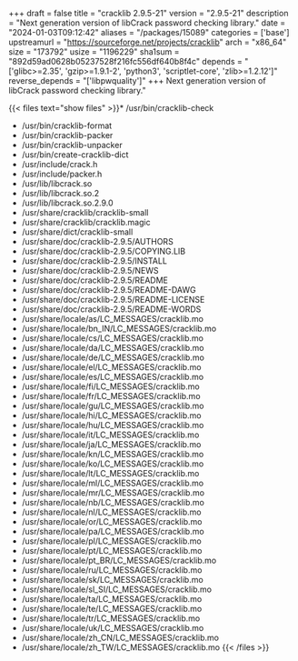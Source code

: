 +++
draft = false
title = "cracklib 2.9.5-21"
version = "2.9.5-21"
description = "Next generation version of libCrack password checking library."
date = "2024-01-03T09:12:42"
aliases = "/packages/15089"
categories = ['base']
upstreamurl = "https://sourceforge.net/projects/cracklib"
arch = "x86_64"
size = "173792"
usize = "1196229"
sha1sum = "892d59ad0628b05237528f216fc556df640b8f4c"
depends = "['glibc>=2.35', 'gzip>=1.9.1-2', 'python3', 'scriptlet-core', 'zlib>=1.2.12']"
reverse_depends = "['libpwquality']"
+++
Next generation version of libCrack password checking library."

{{< files text="show files" >}}* /usr/bin/cracklib-check
* /usr/bin/cracklib-format
* /usr/bin/cracklib-packer
* /usr/bin/cracklib-unpacker
* /usr/bin/create-cracklib-dict
* /usr/include/crack.h
* /usr/include/packer.h
* /usr/lib/libcrack.so
* /usr/lib/libcrack.so.2
* /usr/lib/libcrack.so.2.9.0
* /usr/share/cracklib/cracklib-small
* /usr/share/cracklib/cracklib.magic
* /usr/share/dict/cracklib-small
* /usr/share/doc/cracklib-2.9.5/AUTHORS
* /usr/share/doc/cracklib-2.9.5/COPYING.LIB
* /usr/share/doc/cracklib-2.9.5/INSTALL
* /usr/share/doc/cracklib-2.9.5/NEWS
* /usr/share/doc/cracklib-2.9.5/README
* /usr/share/doc/cracklib-2.9.5/README-DAWG
* /usr/share/doc/cracklib-2.9.5/README-LICENSE
* /usr/share/doc/cracklib-2.9.5/README-WORDS
* /usr/share/locale/as/LC_MESSAGES/cracklib.mo
* /usr/share/locale/bn_IN/LC_MESSAGES/cracklib.mo
* /usr/share/locale/cs/LC_MESSAGES/cracklib.mo
* /usr/share/locale/da/LC_MESSAGES/cracklib.mo
* /usr/share/locale/de/LC_MESSAGES/cracklib.mo
* /usr/share/locale/el/LC_MESSAGES/cracklib.mo
* /usr/share/locale/es/LC_MESSAGES/cracklib.mo
* /usr/share/locale/fi/LC_MESSAGES/cracklib.mo
* /usr/share/locale/fr/LC_MESSAGES/cracklib.mo
* /usr/share/locale/gu/LC_MESSAGES/cracklib.mo
* /usr/share/locale/hi/LC_MESSAGES/cracklib.mo
* /usr/share/locale/hu/LC_MESSAGES/cracklib.mo
* /usr/share/locale/it/LC_MESSAGES/cracklib.mo
* /usr/share/locale/ja/LC_MESSAGES/cracklib.mo
* /usr/share/locale/kn/LC_MESSAGES/cracklib.mo
* /usr/share/locale/ko/LC_MESSAGES/cracklib.mo
* /usr/share/locale/lt/LC_MESSAGES/cracklib.mo
* /usr/share/locale/ml/LC_MESSAGES/cracklib.mo
* /usr/share/locale/mr/LC_MESSAGES/cracklib.mo
* /usr/share/locale/nb/LC_MESSAGES/cracklib.mo
* /usr/share/locale/nl/LC_MESSAGES/cracklib.mo
* /usr/share/locale/or/LC_MESSAGES/cracklib.mo
* /usr/share/locale/pa/LC_MESSAGES/cracklib.mo
* /usr/share/locale/pl/LC_MESSAGES/cracklib.mo
* /usr/share/locale/pt/LC_MESSAGES/cracklib.mo
* /usr/share/locale/pt_BR/LC_MESSAGES/cracklib.mo
* /usr/share/locale/ru/LC_MESSAGES/cracklib.mo
* /usr/share/locale/sk/LC_MESSAGES/cracklib.mo
* /usr/share/locale/sl_SI/LC_MESSAGES/cracklib.mo
* /usr/share/locale/ta/LC_MESSAGES/cracklib.mo
* /usr/share/locale/te/LC_MESSAGES/cracklib.mo
* /usr/share/locale/tr/LC_MESSAGES/cracklib.mo
* /usr/share/locale/uk/LC_MESSAGES/cracklib.mo
* /usr/share/locale/zh_CN/LC_MESSAGES/cracklib.mo
* /usr/share/locale/zh_TW/LC_MESSAGES/cracklib.mo
{{< /files >}}